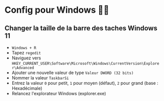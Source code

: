 # Config pour Windows 🐱‍👤 

## Changer la taille de la barre des taches Windows 11
- `Windows + R`
- Tapez `regedit`
- Naviguez vers `HKEY_CURRENT_USER\Software\Microsoft\Windows\CurrentVersion\Explorer\Advanced`
- Ajouter une nouvelle valeur de type `Valeur DWORD (32 bits)`
- Nommer la valeur `TaskbarSi`
- Entrez la valeur `0` pour petit, `1` pour moyen (défaut), `2` pour grand (base : Hexadécimale)
- Relancez l'explorateur Windows (explorer.exe)